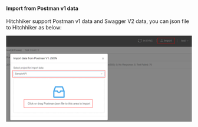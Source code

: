 #### Import from Postman v1 data

Hitchhiker support Postman v1 data and Swagger V2 data, you can json file to Hitchhiker as below:

![](https://raw.githubusercontent.com/brookshi/images/master/Hitchhiker/import_postman_v1.png)